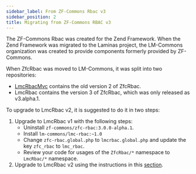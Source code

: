 ```yaml
---
sidebar_label: From ZF-Commons Rbac v3
sidebar_position: 2
title: Migrating from ZF-Commons RBAC v3 
---
```


The ZF-Commons Rbac was created for the Zend Framework. When the Zend Framework was migrated to
the Laminas project, the LM-Commons organization was created to provide components formerly provided by ZF-Commons.

When ZfcRbac was moved to LM-Commons, it was split into two repositories:

- [LmcRbacMvc](https://github.com/LM-Commons/LmcRbacMvc) contains the old version 2 of ZfcRbac.
- LmcRbac contains the version 3 of ZfcRbac, which was only released as v3.alpha.1.

To upgrade to LmcRbac v2, it is suggested to do it in two steps: 

1. Upgrade to LmcRbac v1 with the following steps:
   * Uninstall `zf-commons/zfc-rbac:3.0.0-alpha.1`.
   * Install `lm-commons/lmc-rbac:~1.0`
   * Change `zfc-rbac.global.php` to `lmcrbac.global.php` and update the key `zfc_rbac` to `lmc_rbac`.
   * Review your code for usages of the `ZfcRbac/*` namespace to `LmcRbac/*` namespace.
2. Upgrade to LmcRbac v2 using the instructions in this [section](to-v2.md).
